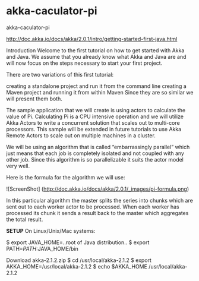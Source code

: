 akka-caculator-pi
=================

akka-caculator-pi

http://doc.akka.io/docs/akka/2.0.1/intro/getting-started-first-java.html

Introduction
Welcome to the first tutorial on how to get started with Akka and Java. We assume that you already know what Akka and Java are and will now focus on the steps necessary to start your first project.

There are two variations of this first tutorial:

creating a standalone project and run it from the command line
creating a Maven project and running it from within Maven
Since they are so similar we will present them both.

The sample application that we will create is using actors to calculate the value of Pi. Calculating Pi is a CPU intensive operation and we will utilize Akka Actors to write a concurrent solution that scales out to multi-core processors. This sample will be extended in future tutorials to use Akka Remote Actors to scale out on multiple machines in a cluster.

We will be using an algorithm that is called “embarrassingly parallel” which just means that each job is completely isolated and not coupled with any other job. Since this algorithm is so parallelizable it suits the actor model very well.

Here is the formula for the algorithm we will use:

![ScreenShot] (http://doc.akka.io/docs/akka/2.0.1/_images/pi-formula.png)

In this particular algorithm the master splits the series into chunks which are sent out to each worker actor to be processed. When each worker has processed its chunk it sends a result back to the master which aggregates the total result.

**SETUP**
On Linux/Unix/Mac systems:

$ export JAVA_HOME=..root of Java distribution..
$ export PATH=$PATH:$JAVA_HOME/bin

Download akka-2.1.2.zip
$ cd /usr/local/akka-2.1.2
$ export AKKA_HOME=/usr/local/akka-2.1.2
$ echo $AKKA_HOME
/usr/local/akka-2.1.2
